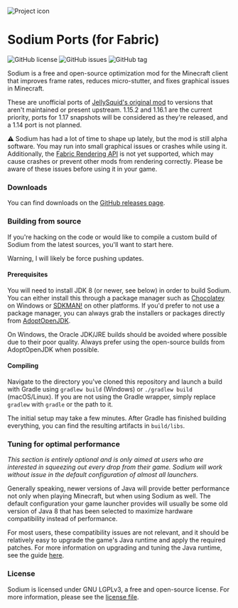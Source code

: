 ![Project icon](https://git-assets.jellysquid.me/hotlink-ok/sodium/icon-rounded-128px.png)

# Sodium Ports (for Fabric)
![GitHub license](https://img.shields.io/github/license/mrmangohands/sodium-fabric.svg)
![GitHub issues](https://img.shields.io/github/issues/mrmangohands/sodium-fabric.svg)
![GitHub tag](https://img.shields.io/github/tag/mrmangohands/sodium-fabric.svg)

Sodium is a free and open-source optimization mod for the Minecraft client that improves frame rates, reduces
micro-stutter, and fixes graphical issues in Minecraft. 

These are unofficial ports of [JellySquid's original mod](https://github.com/jellysquid3/sodium-fabric) to versions
that aren't maintained or present upstream. 1.15.2 and 1.16.1 are the current priority, ports for 1.17 snapshots will
be considered as they're released, and a 1.14 port is not planned.

:warning: Sodium has had a lot of time to shape up lately, but the mod is still alpha software. You may run into small
graphical issues or crashes while using it. Additionally, the
[Fabric Rendering API](https://fabricmc.net/wiki/documentation:rendering) is not yet supported, which may cause crashes
or prevent other mods from rendering correctly. Please be aware of these issues before using it in your game.

### Downloads

You can find downloads on the [GitHub releases page](https://github.com/mrmangohands/sodium-fabric/releases).

### Building from source

If you're hacking on the code or would like to compile a custom build of Sodium from the latest sources, you'll want
to start here.

Warning, I will likely be force pushing updates.

#### Prerequisites

You will need to install JDK 8 (or newer, see below) in order to build Sodium. You can either install this through
a package manager such as [Chocolatey](https://chocolatey.org/) on Windows or [SDKMAN!](https://sdkman.io/) on other
platforms. If you'd prefer to not use a package manager, you can always grab the installers or packages directly from
[AdoptOpenJDK](https://adoptopenjdk.net/).

On Windows, the Oracle JDK/JRE builds should be avoided where possible due to their poor quality. Always prefer using
the open-source builds from AdoptOpenJDK when possible.

#### Compiling

Navigate to the directory you've cloned this repository and launch a build with Gradle using `gradlew build` (Windows)
or `./gradlew build` (macOS/Linux). If you are not using the Gradle wrapper, simply replace `gradlew` with `gradle`
or the path to it.

The initial setup may take a few minutes. After Gradle has finished building everything, you can find the resulting
artifacts in `build/libs`.

### Tuning for optimal performance

_This section is entirely optional and is only aimed at users who are interested in squeezing out every drop from their
game. Sodium will work without issue in the default configuration of almost all launchers._

Generally speaking, newer versions of Java will provide better performance not only when playing Minecraft, but when
using Sodium as well. The default configuration your game launcher provides will usually be some old version of Java 8
that has been selected to maximize hardware compatibility instead of performance.

For most users, these compatibility issues are not relevant, and it should be relatively easy to upgrade the game's Java
runtime and apply the required patches. For more information on upgrading and tuning the Java runtime, see the
guide [here](https://gist.github.com/jellysquid3/8a7b21e57f47f5711eb5697e282e502e).

### License

Sodium is licensed under GNU LGPLv3, a free and open-source license. For more information, please see the
[license file](https://github.com/mrmangohands/sodium-fabric/blob/1.16.1/stable/LICENSE.txt).
